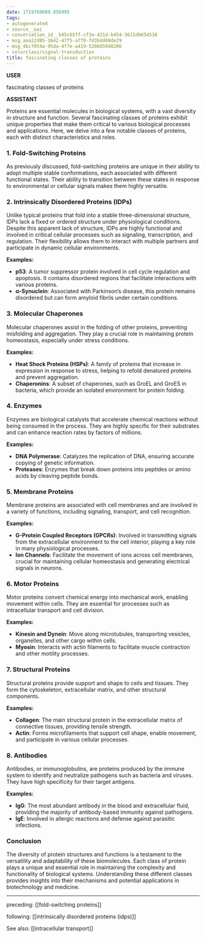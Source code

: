 ```yaml
---
date: 1719769609.856995
tags:
- autogenerated
- source__oai
- conversation_id__b45c65ff-cf3e-421d-b454-3615db654516
- msg_aaa22d85-1642-47f5-a7f0-fd3bdd68de29
- msg_4bc7054a-95da-4f7e-a419-520b85048206
- colorclass/signal-transduction
title: fascinating classes of proteins
---
```


**USER**

fascinating classes of proteins


**ASSISTANT**

Proteins are essential molecules in biological systems, with a vast diversity in structure and function. Several fascinating classes of proteins exhibit unique properties that make them critical to various biological processes and applications. Here, we delve into a few notable classes of proteins, each with distinct characteristics and roles.

### 1. Fold-Switching Proteins

As previously discussed, fold-switching proteins are unique in their ability to adopt multiple stable conformations, each associated with different functional states. Their ability to transition between these states in response to environmental or cellular signals makes them highly versatile.

### 2. Intrinsically Disordered Proteins (IDPs)

Unlike typical proteins that fold into a stable three-dimensional structure, IDPs lack a fixed or ordered structure under physiological conditions. Despite this apparent lack of structure, IDPs are highly functional and involved in critical cellular processes such as signaling, transcription, and regulation. Their flexibility allows them to interact with multiple partners and participate in dynamic cellular environments.

**Examples:**
- **p53**: A tumor suppressor protein involved in cell cycle regulation and apoptosis. It contains disordered regions that facilitate interactions with various proteins.
- **α-Synuclein**: Associated with Parkinson’s disease, this protein remains disordered but can form amyloid fibrils under certain conditions.

### 3. Molecular Chaperones

Molecular chaperones assist in the folding of other proteins, preventing misfolding and aggregation. They play a crucial role in maintaining protein homeostasis, especially under stress conditions.

**Examples:**
- **Heat Shock Proteins (HSPs)**: A family of proteins that increase in expression in response to stress, helping to refold denatured proteins and prevent aggregation.
- **Chaperonins**: A subset of chaperones, such as GroEL and GroES in bacteria, which provide an isolated environment for protein folding.

### 4. Enzymes

Enzymes are biological catalysts that accelerate chemical reactions without being consumed in the process. They are highly specific for their substrates and can enhance reaction rates by factors of millions.

**Examples:**
- **DNA Polymerase**: Catalyzes the replication of DNA, ensuring accurate copying of genetic information.
- **Proteases**: Enzymes that break down proteins into peptides or amino acids by cleaving peptide bonds.

### 5. Membrane Proteins

Membrane proteins are associated with cell membranes and are involved in a variety of functions, including signaling, transport, and cell recognition.

**Examples:**
- **G-Protein Coupled Receptors (GPCRs)**: Involved in transmitting signals from the extracellular environment to the cell interior, playing a key role in many physiological processes.
- **Ion Channels**: Facilitate the movement of ions across cell membranes, crucial for maintaining cellular homeostasis and generating electrical signals in neurons.

### 6. Motor Proteins

Motor proteins convert chemical energy into mechanical work, enabling movement within cells. They are essential for processes such as intracellular transport and cell division.

**Examples:**
- **Kinesin and Dynein**: Move along microtubules, transporting vesicles, organelles, and other cargo within cells.
- **Myosin**: Interacts with actin filaments to facilitate muscle contraction and other motility processes.

### 7. Structural Proteins

Structural proteins provide support and shape to cells and tissues. They form the cytoskeleton, extracellular matrix, and other structural components.

**Examples:**
- **Collagen**: The main structural protein in the extracellular matrix of connective tissues, providing tensile strength.
- **Actin**: Forms microfilaments that support cell shape, enable movement, and participate in various cellular processes.

### 8. Antibodies

Antibodies, or immunoglobulins, are proteins produced by the immune system to identify and neutralize pathogens such as bacteria and viruses. They have high specificity for their target antigens.

**Examples:**
- **IgG**: The most abundant antibody in the blood and extracellular fluid, providing the majority of antibody-based immunity against pathogens.
- **IgE**: Involved in allergic reactions and defense against parasitic infections.

### Conclusion

The diversity of protein structures and functions is a testament to the versatility and adaptability of these biomolecules. Each class of protein plays a unique and essential role in maintaining the complexity and functionality of biological systems. Understanding these different classes provides insights into their mechanisms and potential applications in biotechnology and medicine.


---

preceding: [[fold-switching proteins]]  


following: [[intrinsically disordered proteins (idps)]]

See also: [[intracellular transport]]